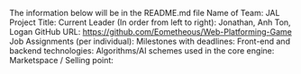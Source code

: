 The information below will be in the README.md file
Name of Team: JAL
Project Title: 
Current Leader (In order from left to right): Jonathan, Anh Ton, Logan
GitHub URL: https://github.com/Eometheous/Web-Platforming-Game
Job Assignments (per individual):
Milestones with deadlines:
Front-end and backend technologies:
Algorithms/AI schemes used in the core engine:
Marketspace / Selling point:
